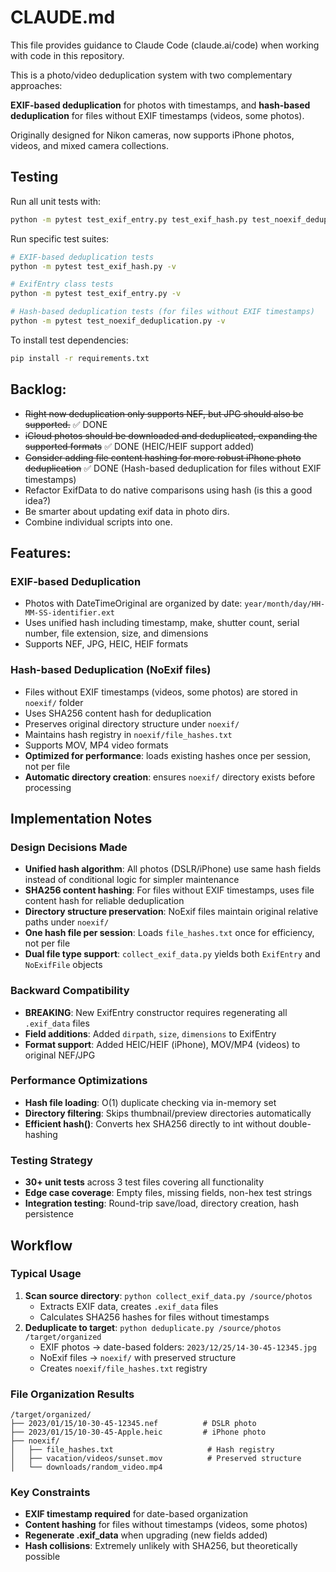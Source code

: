 # CLAUDE.md

This file provides guidance to Claude Code (claude.ai/code) when working with code in this repository.

This is a photo/video deduplication system with two complementary approaches:

**EXIF-based deduplication** for photos with timestamps, and **hash-based deduplication** for files without EXIF timestamps (videos, some photos).

Originally designed for Nikon cameras, now supports iPhone photos, videos, and mixed camera collections.

## Testing

Run all unit tests with:
```bash
python -m pytest test_exif_entry.py test_exif_hash.py test_noexif_deduplication.py -v
```

Run specific test suites:
```bash
# EXIF-based deduplication tests
python -m pytest test_exif_hash.py -v

# ExifEntry class tests
python -m pytest test_exif_entry.py -v

# Hash-based deduplication tests (for files without EXIF timestamps)
python -m pytest test_noexif_deduplication.py -v
```

To install test dependencies:
```bash
pip install -r requirements.txt
```

## Backlog:

* ~~Right now deduplication only supports NEF, but JPG should also be supported.~~ ✅ DONE
* ~~iCloud photos should be downloaded and deduplicated, expanding the supported formats~~ ✅ DONE (HEIC/HEIF support added)
* ~~Consider adding file content hashing for more robust iPhone photo deduplication~~ ✅ DONE (Hash-based deduplication for files without EXIF timestamps)
* Refactor ExifData to do native comparisons using hash (is this a good idea?)
* Be smarter about updating exif data in photo dirs.
* Combine individual scripts into one.

## Features:

### EXIF-based Deduplication
- Photos with DateTimeOriginal are organized by date: `year/month/day/HH-MM-SS-identifier.ext`
- Uses unified hash including timestamp, make, shutter count, serial number, file extension, size, and dimensions
- Supports NEF, JPG, HEIC, HEIF formats

### Hash-based Deduplication (NoExif files)
- Files without EXIF timestamps (videos, some photos) are stored in `noexif/` folder
- Uses SHA256 content hash for deduplication
- Preserves original directory structure under `noexif/`
- Maintains hash registry in `noexif/file_hashes.txt`
- Supports MOV, MP4 video formats
- **Optimized for performance**: loads existing hashes once per session, not per file
- **Automatic directory creation**: ensures `noexif/` directory exists before processing

## Implementation Notes

### Design Decisions Made
- **Unified hash algorithm**: All photos (DSLR/iPhone) use same hash fields instead of conditional logic for simpler maintenance
- **SHA256 content hashing**: For files without EXIF timestamps, uses file content hash for reliable deduplication
- **Directory structure preservation**: NoExif files maintain original relative paths under `noexif/`
- **One hash file per session**: Loads `file_hashes.txt` once for efficiency, not per file
- **Dual file type support**: `collect_exif_data.py` yields both `ExifEntry` and `NoExifFile` objects

### Backward Compatibility
- **BREAKING**: New ExifEntry constructor requires regenerating all `.exif_data` files
- **Field additions**: Added `dirpath`, `size`, `dimensions` to ExifEntry
- **Format support**: Added HEIC/HEIF (iPhone), MOV/MP4 (videos) to original NEF/JPG

### Performance Optimizations
- **Hash file loading**: O(1) duplicate checking via in-memory set
- **Directory filtering**: Skips thumbnail/preview directories automatically
- **Efficient __hash__()**: Converts hex SHA256 directly to int without double-hashing

### Testing Strategy
- **30+ unit tests** across 3 test files covering all functionality
- **Edge case coverage**: Empty files, missing fields, non-hex test strings
- **Integration testing**: Round-trip save/load, directory creation, hash persistence

## Workflow

### Typical Usage
1. **Scan source directory**: `python collect_exif_data.py /source/photos`
   - Extracts EXIF data, creates `.exif_data` files
   - Calculates SHA256 hashes for files without timestamps
2. **Deduplicate to target**: `python deduplicate.py /source/photos /target/organized`
   - EXIF photos → date-based folders: `2023/12/25/14-30-45-12345.jpg`
   - NoExif files → `noexif/` with preserved structure
   - Creates `noexif/file_hashes.txt` registry

### File Organization Results
```
/target/organized/
├── 2023/01/15/10-30-45-12345.nef          # DSLR photo
├── 2023/01/15/10-30-45-Apple.heic         # iPhone photo
├── noexif/
│   ├── file_hashes.txt                     # Hash registry
│   ├── vacation/videos/sunset.mov          # Preserved structure
│   └── downloads/random_video.mp4
```

### Key Constraints
- **EXIF timestamp required** for date-based organization
- **Content hashing** for files without timestamps (videos, some photos)
- **Regenerate .exif_data** when upgrading (new fields added)
- **Hash collisions**: Extremely unlikely with SHA256, but theoretically possible
